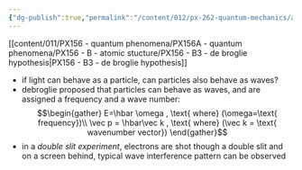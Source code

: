 ```yaml
---
{"dg-publish":true,"permalink":"/content/012/px-262-quantum-mechanics/a-recap/px-262-a5-debroglie-waves/","noteIcon":"1","created":"2024-11-25T10:50:32.000+00:00","updated":"2024-11-26T01:06:23.738+00:00"}
---
```


[[content/011/PX156 - quantum phenomena/PX156A - quantum phenomena/PX156 - B - atomic stucture/PX156 - B3 - de broglie hypothesis\|PX156 - B3 - de broglie hypothesis]]
- if light can behave as a particle, can particles also behave as waves?
- debroglie proposed that particles can behave as waves, and are assigned a frequency and a wave number: 
$$\begin{gather}
	E=\hbar \omega , \text{ where} (\omega=\text{ frequency})\\
	\vec p = \hbar\vec k , \text{ where} (\vec k = \text{ wavenumber vector})
\end{gather}$$
- in a *double slit experiment*, electrons are shot though a double slit and on a screen behind, typical wave interference pattern can be observed